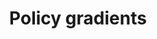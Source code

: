 ---
title: "Policy gradients"
linktitle: "Policy gradients"
toc: true
type: docs
draft: false

# Prev/next pager order (if `docs_section_pager` enabled in `params.toml`)
weight: 11
---